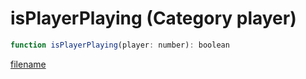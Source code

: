# isPlayerPlaying (Category player)

```js
function isPlayerPlaying(player: number): boolean
```

[filename](isPlayerPlaying_m.md ':include')